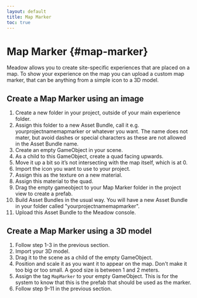 ```yaml
---
layout: default
title: Map Marker
toc: true
---
```


# Map Marker {#map-marker}

Meadow allows you to create site-specific experiences that are placed on a map. To show your experience on the map you can upload a custom map marker, that can be anything from a simple icon to a 3D model.

## Create a Map Marker using an image

1. Create a new folder in your project, outside of your main experience folder. 
2. Assign this folder to a new Asset Bundle, call it e.g. yourprojectnamemapmarker or whatever you want. The name does not mater, but avoid dashes or special characters as these are not allowed in the Asset Bundle name.
3. Create an empty GameObject in your scene. 
4. As a child to this GameObject, create a quad facing upwards. 
5. Move it up a bit so it’s not intersecting with the map itself, which is at 0.
6. Import the icon you want to use to your project.
7. Assign this as the texture on a new material.
8. Assign this material to the quad.
9. Drag the empty gameobject to your Map Marker folder in the project view to create a prefab.
10. Build Asset Bundles in the usual way. You will have a new Asset Bundle in your folder called "yourprojectnamemapmarker". 
11. Upload this Asset Bundle to the Meadow console.

## Create a Map Marker using a 3D model

1. Follow step 1-3 in the previous section.
2. Import your 3D model.
3. Drag it to the scene as a child of the empty GameObject.
4. Position and scale it as you want it to appear on the map. Don't make it too big or too small. A good size is between 1 and 2 meters. 
5. Assign the tag `MapMarker` to your empty GameObject. This is for the system to know that this is the prefab that should be used as the marker. 
6. Follow step 9-11 in the previous section.